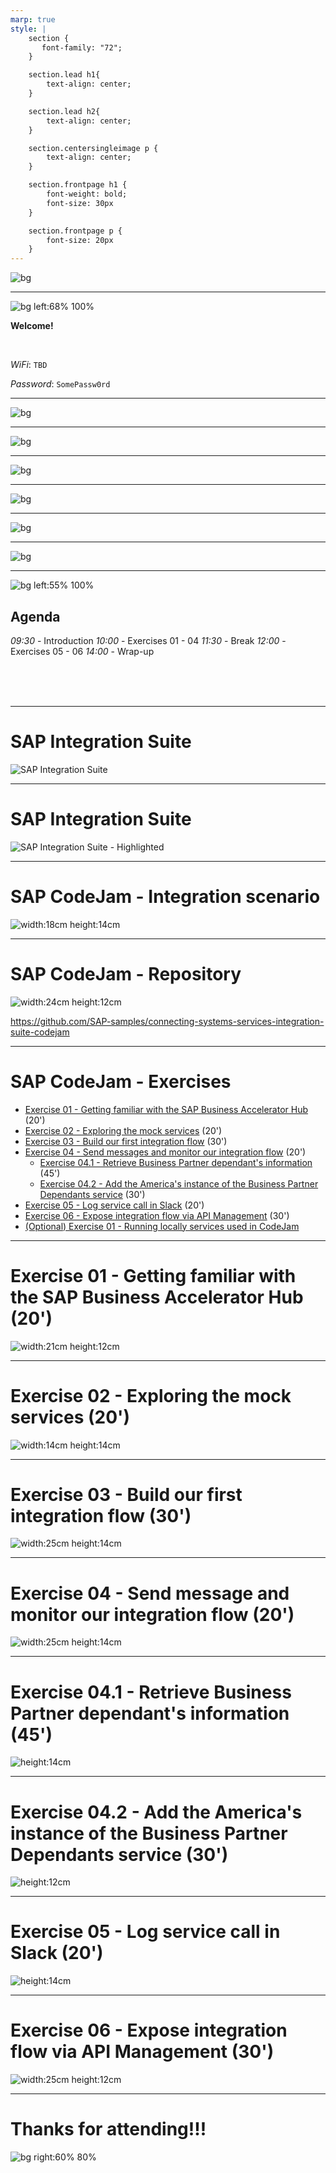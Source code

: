 ```yaml
---
marp: true
style: |
    section {
       font-family: "72";
    }

    section.lead h1{
        text-align: center;
    }

    section.lead h2{
        text-align: center;
    }

    section.centersingleimage p {
        text-align: center;
    }

    section.frontpage h1 {
        font-weight: bold;
        font-size: 30px
    }

    section.frontpage p {
        font-size: 20px
    }
---
```


<!-- paginate: false -->

![bg](assets/art/CodeJam_Art.png)


---

<!-- paginate: false -->

![bg left:68% 100%](assets/art/CodeJam_Art.png)


**Welcome!**

<br />

*WiFi*:
`TBD`

*Password*:
`SomePassw0rd`



---
<!-- paginate: false -->

![bg](assets/slides/codejam-about.png)


---
<!-- paginate: false -->

![bg](assets/slides/DeveloperAdvocates-export-what-we-do.jpg)

---
<!-- paginate: false -->

![bg](assets/slides/global-team.png)

---
<!-- paginate: false -->

![bg](assets/slides/DeveloperAdvocates-export-slide.jpg)

---
<!-- paginate: false -->

![bg](assets/slides/DeveloperAdvocates-export-slide-2.jpg)

---
<!-- paginate: false -->

![bg](assets/slides/what-we-do.png)

---

![bg left:55% 100%](assets/art/CodeJam_Art.png)
<br />

## Agenda


*09:30* - Introduction
*10:00* - Exercises 01 - 04
*11:30* - Break
*12:00* - Exercises 05 - 06
*14:00* - Wrap-up
<!-- - *09:00* - Introduction
- *09:30* - Exercise 01 - 04
- *11:00* - Break
- *11:30* - Exercise 05 - 06 -->

<br/>
<br/>
<br/>

---
<!-- paginate: true -->

# SAP Integration Suite

![SAP Integration Suite](assets/sap-integration-suite-services.png)

--- 

# SAP Integration Suite

![SAP Integration Suite - Highlighted](assets/sap-integration-suite-services-highlighted.png)


--- 

# SAP CodeJam - Integration scenario


<!-- _class: centersingleimage -->
![width:18cm height:14cm](assets/diagrams/final_data_flow.png)


--- 

# SAP CodeJam - Repository
 
 <!-- _class: centersingleimage -->
![width:24cm height:12cm](assets/repository.png)

https://github.com/SAP-samples/connecting-systems-services-integration-suite-codejam



--- 

<!-- _footer: "*[Troubleshooting](https://github.com/SAP-samples/connecting-systems-services-integration-suite-codejam/blob/main/troubleshooting.md#troubleshooting): Whenever you face an issue, make sure to check this page first.*" -->

# SAP CodeJam - Exercises

* [Exercise 01 - Getting familiar with the SAP Business Accelerator Hub](.//exercises/01-getting-familiar-business-accelerator-hub/) (20')
* [Exercise 02 - Exploring the mock services](./exercises/02-exploring-the-mock-services/) (20')
* [Exercise 03 - Build our first integration flow](./exercises/03-build-first-integration-flow/) (30')
* [Exercise 04 - Send messages and monitor our integration flow](./exercises/04-send-messages-and-monitor/) (20')
  * [Exercise 04.1 - Retrieve Business Partner dependant's information](./exercises/04.1-retrieve-bp-dependants/) (45')
  * [Exercise 04.2 - Add the America's instance of the Business Partner Dependants service](./exercises/04.2-add-americas-bp-dependants/) (30')
* [Exercise 05 - Log service call in Slack](./exercises/05-log-requests-in-slack/) (20')
* [Exercise 06 - Expose integration flow via API Management](./exercises/06-expose-integration-flow-api-management/) (30')
* [(Optional) Exercise 01 - Running locally services used in CodeJam](./optional-01-running-locally/README.md#optional-exercise-01---running-locally-services-used-in-codejam)


--- 
<!-- _class: centersingleimage -->

# Exercise 01 - Getting familiar with the SAP Business Accelerator Hub (20')

![width:21cm height:12cm](exercises/01-getting-familiar-business-accelerator-hub/assets/S4HANACloud-API-BusinessPartner.png)

--- 
<!-- _class: centersingleimage -->

# Exercise 02 - Exploring the mock services (20')

![width:14cm height:14cm](exercises/02-exploring-the-mock-services/assets/click-send-to-get-response.gif)


---
<!-- _class: centersingleimage -->

# Exercise 03 - Build our first integration flow (30')

![width:25cm height:14cm](exercises/03-build-first-integration-flow/assets/diagrams/first_data_flow.png)

---
<!-- _class: centersingleimage -->

# Exercise 04 - Send message and monitor our integration flow (20')

![width:25cm height:14cm](exercises/04-send-messages-and-monitor/assets/send-request-integration-flow.png)

---
<!-- _class: centersingleimage -->

# Exercise 04.1 - Retrieve Business Partner dependant's information (45')

![height:14cm](exercises/04.1-retrieve-bp-dependants/assets/diagrams/bp_data_flow.png)

---
<!-- _class: centersingleimage -->

# Exercise 04.2 - Add the America's instance of the Business Partner Dependants service (30')

![height:12cm](exercises/04.2-add-americas-bp-dependants/assets/diagrams/bp_americas_data_flow.png)

---
<!-- _class: centersingleimage -->

# Exercise 05 - Log service call in Slack (20')

![height:14cm](exercises/05-log-requests-in-slack/assets/diagrams/slack_data_flow.png)

---
<!-- _class: centersingleimage -->

# Exercise 06 - Expose integration flow via API Management (30')

![width:25cm height:12cm](exercises/06-expose-integration-flow-api-management/assets/import-spec-create-api.png)

--- 
<!-- _class: centersingleimage -->

# Thanks for attending!!!

![bg right:60% 80%](assets/art/CodeJam_Art.png)
